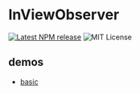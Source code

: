 # InViewObserver

[![Latest NPM release](https://img.shields.io/npm/v/in-view-observer.svg)](https://www.npmjs.com/package/in-view-observer)
![MIT License](https://img.shields.io/npm/l/in-view-observer.svg)

## demos

- [basic](https://yomotsu.github.io/in-view-observer/examples/index.html)

